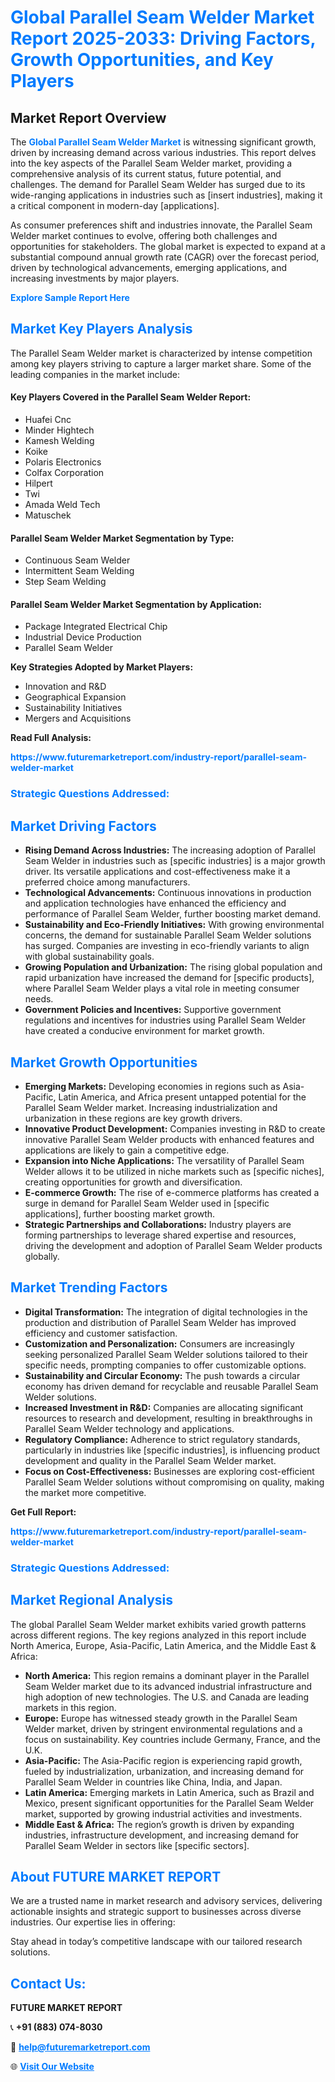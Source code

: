 <h1 style="color: #007BFF;">Global Parallel Seam Welder Market Report 2025-2033: Driving Factors, Growth Opportunities, and Key Players</h1>

<section id="overview">
<h2>Market Report Overview</h2>
<p>The <a href="https://www.futuremarketreport.com/industry-report/parallel-seam-welder-market" style="color: #007BFF; text-decoration: none;"><strong>Global Parallel Seam Welder Market</strong></a> is witnessing significant growth, driven by increasing demand across various industries. This report delves into the key aspects of the Parallel Seam Welder market, providing a comprehensive analysis of its current status, future potential, and challenges. The demand for Parallel Seam Welder has surged due to its wide-ranging applications in industries such as [insert industries], making it a critical component in modern-day [applications].</p>
<p>As consumer preferences shift and industries innovate, the Parallel Seam Welder market continues to evolve, offering both challenges and opportunities for stakeholders. The global market is expected to expand at a substantial compound annual growth rate (CAGR) over the forecast period, driven by technological advancements, emerging applications, and increasing investments by major players.</p>
</section>

<section id="overview">
<p><a href="https://www.futuremarketreport.com/request-sample/reportId=111811" style="color: #007BFF; text-decoration: none;"><strong>Explore Sample Report Here</strong></a></p>
</section>

<section id="key-players">
<h2 style="color: #007BFF;">Market Key Players Analysis</h2>
<p>The Parallel Seam Welder market is characterized by intense competition among key players striving to capture a larger market share. Some of the leading companies in the market include:</p>
<h4>Key Players Covered in the Parallel Seam Welder Report:</h4>
<ul><li>Huafei Cnc</li><li>Minder Hightech</li><li>Kamesh Welding</li><li>Koike</li><li>Polaris Electronics</li><li>Colfax Corporation</li><li>Hilpert</li><li>Twi</li><li>Amada Weld Tech</li><li>Matuschek</li></ul>
<h4>Parallel Seam Welder Market Segmentation by Type:</h4>
<ul><li>Continuous Seam Welder</li><li>Intermittent Seam Welding</li><li>Step Seam Welding</li></ul>

<h4>Parallel Seam Welder Market Segmentation by Application:</h4>
<ul><li>Package Integrated Electrical Chip</li><li>Industrial Device Production</li><li>Parallel Seam Welder</li></ul>
<p><strong>Key Strategies Adopted by Market Players:</strong></p>
<ul>
<li>Innovation and R&D</li>
<li>Geographical Expansion</li>
<li>Sustainability Initiatives</li>
<li>Mergers and Acquisitions</li>
</ul>
</section>

<section>
<p><strong>Read Full Analysis: </strong></p><a href="https://www.futuremarketreport.com/industry-report/parallel-seam-welder-market" style="color: #007BFF; text-decoration: none;"><strong>https://www.futuremarketreport.com/industry-report/parallel-seam-welder-market</strong></a>
<h3 style="color: #007BFF;">Strategic Questions Addressed:</h3>
</section>

<section id="driving-factors">
<h2 style="color: #007BFF;">Market Driving Factors</h2>
<ul>
<li><strong>Rising Demand Across Industries:</strong> The increasing adoption of Parallel Seam Welder in industries such as [specific industries] is a major growth driver. Its versatile applications and cost-effectiveness make it a preferred choice among manufacturers.</li>
<li><strong>Technological Advancements:</strong> Continuous innovations in production and application technologies have enhanced the efficiency and performance of Parallel Seam Welder, further boosting market demand.</li>
<li><strong>Sustainability and Eco-Friendly Initiatives:</strong> With growing environmental concerns, the demand for sustainable Parallel Seam Welder solutions has surged. Companies are investing in eco-friendly variants to align with global sustainability goals.</li>
<li><strong>Growing Population and Urbanization:</strong> The rising global population and rapid urbanization have increased the demand for [specific products], where Parallel Seam Welder plays a vital role in meeting consumer needs.</li>
<li><strong>Government Policies and Incentives:</strong> Supportive government regulations and incentives for industries using Parallel Seam Welder have created a conducive environment for market growth.</li>
</ul>
</section>

<section id="growth-opportunities">
<h2 style="color: #007BFF;">Market Growth Opportunities</h2>
<ul>
<li><strong>Emerging Markets:</strong> Developing economies in regions such as Asia-Pacific, Latin America, and Africa present untapped potential for the Parallel Seam Welder market. Increasing industrialization and urbanization in these regions are key growth drivers.</li>
<li><strong>Innovative Product Development:</strong> Companies investing in R&D to create innovative Parallel Seam Welder products with enhanced features and applications are likely to gain a competitive edge.</li>
<li><strong>Expansion into Niche Applications:</strong> The versatility of Parallel Seam Welder allows it to be utilized in niche markets such as [specific niches], creating opportunities for growth and diversification.</li>
<li><strong>E-commerce Growth:</strong> The rise of e-commerce platforms has created a surge in demand for Parallel Seam Welder used in [specific applications], further boosting market growth.</li>
<li><strong>Strategic Partnerships and Collaborations:</strong> Industry players are forming partnerships to leverage shared expertise and resources, driving the development and adoption of Parallel Seam Welder products globally.</li>
</ul>
</section>

<section id="trending-factors">
<h2 style="color: #007BFF;">Market Trending Factors</h2>
<ul>
<li><strong>Digital Transformation:</strong> The integration of digital technologies in the production and distribution of Parallel Seam Welder has improved efficiency and customer satisfaction.</li>
<li><strong>Customization and Personalization:</strong> Consumers are increasingly seeking personalized Parallel Seam Welder solutions tailored to their specific needs, prompting companies to offer customizable options.</li>
<li><strong>Sustainability and Circular Economy:</strong> The push towards a circular economy has driven demand for recyclable and reusable Parallel Seam Welder solutions.</li>
<li><strong>Increased Investment in R&D:</strong> Companies are allocating significant resources to research and development, resulting in breakthroughs in Parallel Seam Welder technology and applications.</li>
<li><strong>Regulatory Compliance:</strong> Adherence to strict regulatory standards, particularly in industries like [specific industries], is influencing product development and quality in the Parallel Seam Welder market.</li>
<li><strong>Focus on Cost-Effectiveness:</strong> Businesses are exploring cost-efficient Parallel Seam Welder solutions without compromising on quality, making the market more competitive.</li>
</ul>
</section>

<section>
<p><strong>Get Full Report: </strong></p><a href="https://www.futuremarketreport.com/industry-report/parallel-seam-welder-market" style="color: #007BFF; text-decoration: none;"><strong>https://www.futuremarketreport.com/industry-report/parallel-seam-welder-market</strong></a>
<h3 style="color: #007BFF;">Strategic Questions Addressed:</h3>
</section>


<section id="regional-analysis">
<h2 style="color: #007BFF;">Market Regional Analysis</h2>
<p>The global Parallel Seam Welder market exhibits varied growth patterns across different regions. The key regions analyzed in this report include North America, Europe, Asia-Pacific, Latin America, and the Middle East & Africa:</p>
<ul>
<li><strong>North America:</strong> This region remains a dominant player in the Parallel Seam Welder market due to its advanced industrial infrastructure and high adoption of new technologies. The U.S. and Canada are leading markets in this region.</li>
<li><strong>Europe:</strong> Europe has witnessed steady growth in the Parallel Seam Welder market, driven by stringent environmental regulations and a focus on sustainability. Key countries include Germany, France, and the U.K.</li>
<li><strong>Asia-Pacific:</strong> The Asia-Pacific region is experiencing rapid growth, fueled by industrialization, urbanization, and increasing demand for Parallel Seam Welder in countries like China, India, and Japan.</li>
<li><strong>Latin America:</strong> Emerging markets in Latin America, such as Brazil and Mexico, present significant opportunities for the Parallel Seam Welder market, supported by growing industrial activities and investments.</li>
<li><strong>Middle East & Africa:</strong> The region’s growth is driven by expanding industries, infrastructure development, and increasing demand for Parallel Seam Welder in sectors like [specific sectors].</li>
</ul>
</section>

<footer>
<h2 style="color: #007BFF;">About FUTURE MARKET REPORT</h2>
<p>We are a trusted name in market research and advisory services, delivering actionable insights and strategic support to businesses across diverse industries. Our expertise lies in offering:</p>

<p>Stay ahead in today’s competitive landscape with our tailored research solutions.</p>

<h2 style="color: #007BFF;">Contact Us:</h2>
<p><strong>FUTURE MARKET REPORT</strong></p>
<p>📞 <strong>+91 (883) 074-8030</strong></p>
<p>📧 <strong><a href="mailto:help@futuremarketreport.com" style="color: #007BFF;">help@futuremarketreport.com</a></strong></p>
<p>🌐 <strong><a href="https://www.futuremarketreport.com/" style="color: #007BFF;">Visit Our Website</a></strong></p>
</footer>
